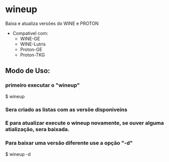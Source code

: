 # wineup
Baixa e atualiza versões do WINE e PROTON
* Compativel com:
  * WINE-GE
  * WINE-Lutris
  * Proton-GE
  * Proton-TKG 

## Modo de Uso:
### primeiro executar o "wineup"
$ wineup
### Sera criado as listas com as versõe disponiveins
### E para atualizar execute o wineup novamente, se ouver alguma atialização, sera baixada.

### Para baixar uma versão diferente use a opção "-d"
$ wineup -d

